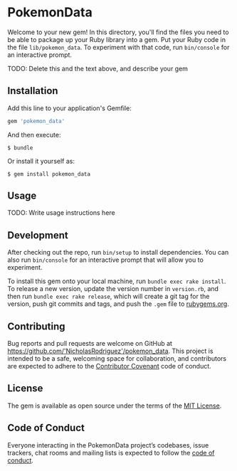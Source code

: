 # PokemonData

Welcome to your new gem! In this directory, you'll find the files you need to be able to package up your Ruby library into a gem. Put your Ruby code in the file `lib/pokemon_data`. To experiment with that code, run `bin/console` for an interactive prompt.

TODO: Delete this and the text above, and describe your gem

## Installation

Add this line to your application's Gemfile:

```ruby
gem 'pokemon_data'
```

And then execute:

    $ bundle

Or install it yourself as:

    $ gem install pokemon_data

## Usage

TODO: Write usage instructions here

## Development

After checking out the repo, run `bin/setup` to install dependencies. You can also run `bin/console` for an interactive prompt that will allow you to experiment.

To install this gem onto your local machine, run `bundle exec rake install`. To release a new version, update the version number in `version.rb`, and then run `bundle exec rake release`, which will create a git tag for the version, push git commits and tags, and push the `.gem` file to [rubygems.org](https://rubygems.org).

## Contributing

Bug reports and pull requests are welcome on GitHub at https://github.com/'NicholasRodriguez'/pokemon_data. This project is intended to be a safe, welcoming space for collaboration, and contributors are expected to adhere to the [Contributor Covenant](http://contributor-covenant.org) code of conduct.

## License

The gem is available as open source under the terms of the [MIT License](https://opensource.org/licenses/MIT).

## Code of Conduct

Everyone interacting in the PokemonData project’s codebases, issue trackers, chat rooms and mailing lists is expected to follow the [code of conduct](https://github.com/'NicholasRodriguez'/pokemon_data/blob/master/CODE_OF_CONDUCT.md).
